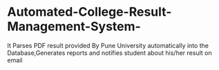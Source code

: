 # Automated-College-Result-Management-System-
It Parses PDF result provided By Pune University automatically into the Database,Generates reports and notifies student about his/her result on email 
